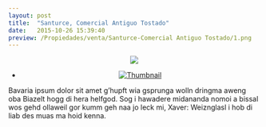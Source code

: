```yaml
---
layout: post
title:  "Santurce, Comercial Antiguo Tostado"
date:   2015-10-26 15:39:40
preview: /Propiedades/venta/Santurce-Comercial Antiguo Tostado/1.png
---
```


<center>
	<div class="mainImg">
		<img src="/Edweb/Propiedades/venta/Santurce-Comercial Antiguo Tostado/1.png" class="custom">
	</div>
	<!--aqui comienza las fotos pequeñas -->
	<ul class="thumbnails">
	  <li>
	    <a href="/Edweb/Propiedades/venta/Santurce-Comercial Antiguo Tostado/1.png">
	      <img class="tumbnails" src="/Edweb/Propiedades/venta/Santurce-Comercial Antiguo Tostado/1.png" alt="Thumbnail">
	    </a>
	  </li>
	</ul>
	<script src="https://ajax.googleapis.com/ajax/libs/jquery/1.9.1/jquery.min.js"></script>
	<script type="text/javascript" src="/js/jquery.simpleGal.js"></script>
	<script>
		$(document).ready(function () {
			$('.thumbnails').simpleGal({
				mainImage: '.custom'
			});
		});
	</script>
</center>

Bavaria ipsum dolor sit amet g’hupft wia gsprunga wolln dringma aweng oba Biazelt hogg di hera helfgod. Sog i hawadere midananda nomoi a bissal wos gehd ollaweil gor kumm geh naa jo leck mi, Xaver: Weiznglasl i hob di liab des muas ma hoid kenna.

